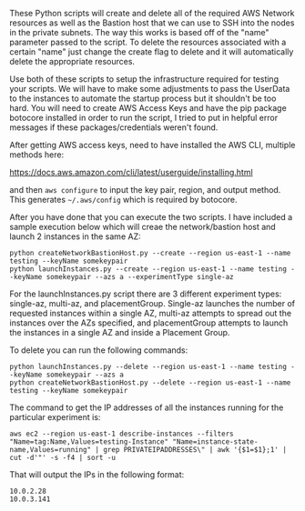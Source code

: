 These Python scripts will create and delete all of the required AWS Network resources as well as the Bastion host that we can use to SSH into the nodes in the private subnets. The way this works is based off of the "name" parameter passed to the script. To delete the resources associated with a certain "name" just change the create flag to delete and it will automatically delete the appropriate resources.

Use both of these scripts to setup the infrastructure required for testing your scripts. We will have to make some adjustments to pass the UserData to the instances to automate the startup process but it shouldn't be too hard.
You will need to create AWS Access Keys and have the pip package botocore installed in order to run the script, I tried to put in helpful error messages if these packages/credentials weren't found.

After getting AWS access keys, need to have installed the AWS CLI, multiple methods here:

https://docs.aws.amazon.com/cli/latest/userguide/installing.html

and then ```aws configure``` to input the key pair, region, and output method.  This generates ```~/.aws/config``` which is required by botocore.

After you have done that you can execute the two scripts. I have included a sample execution below which will creae the network/bastion host and launch 2 instances in the same AZ:

```
python createNetworkBastionHost.py --create --region us-east-1 --name testing --keyName somekeypair
python launchInstances.py --create --region us-east-1 --name testing --keyName somekeypair --azs a --experimentType single-az
```

For the launchInstances.py script there are 3 different experiment types: single-az, multi-az, and placementGroup. Single-az launches the number of requested instances within a single AZ, multi-az attempts to spread out the instances over the AZs specified, and placementGroup attempts to launch the instances in a single AZ and inside a Placement Group.

To delete you can run the following commands:

```
python launchInstances.py --delete --region us-east-1 --name testing --keyName somekeypair --azs a
python createNetworkBastionHost.py --delete --region us-east-1 --name testing --keyName somekeypair
```

The command to get the IP addresses of all the instances running for the particular experiment is:

```
aws ec2 --region us-east-1 describe-instances --filters "Name=tag:Name,Values=testing-Instance" "Name=instance-state-name,Values=running" | grep PRIVATEIPADDRESSES\" | awk '{$1=$1};1' | cut -d'"' -s -f4 | sort -u
```

That will output the IPs in the following format:

```
10.0.2.28
10.0.3.141
```

